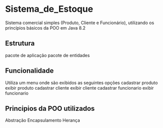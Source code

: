 # Sistema_de_Estoque
Sistema comercial simples (Produto, Cliente e Funcionário), utilizando os princípios básicos da POO em Java 8.2

## Estrutura
pacote de aplicação
pacote de entidades

## Funcionalidade
Utiliza um menu onde são exibidos as seguintes opções
cadastrar produto
exibir produto
cadastrar cliente
exibir cliente
cadastrar funcionario
exibir funcionario

## Principios da POO utilizados
Abstração
Encapsulamento
Herança

